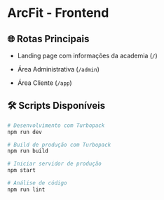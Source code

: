 # ArcFit - Frontend

## 🌐 Rotas Principais

- Landing page com informações da academia (`/`)

- Área Administrativa (`/admin`)

- Área Cliente (`/app`)

## 🛠️ Scripts Disponíveis

```bash
# Desenvolvimento com Turbopack
npm run dev

# Build de produção com Turbopack
npm run build

# Iniciar servidor de produção
npm start

# Análise de código
npm run lint
```

